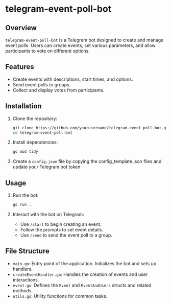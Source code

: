 # telegram-event-poll-bot

## Overview
`telegram-event-poll-bot` is a Telegram bot designed to create and manage event polls. Users can create events, set various parameters, and allow participants to vote on different options.

## Features
- Create events with descriptions, start times, and options.
- Send event polls to groups.
- Collect and display votes from participants.

## Installation
1. Clone the repository:
    ```sh
    git clone https://github.com/yourusername/telegram-event-poll-bot.git
    cd telegram-event-poll-bot
    ```

2. Install dependencies:
    ```sh
    go mod tidy
    ```
3. Create a `config.json` file by copying the config_template.json files and update your Telegram bot token

## Usage
1. Run the bot:
    ```sh
    go run .
    ```

2. Interact with the bot on Telegram:
    - Use `/start` to begin creating an event.
    - Follow the prompts to set event details.
    - Use `/send` to send the event poll to a group.

## File Structure
- `main.go`: Entry point of the application. Initializes the bot and sets up handlers.
- `createEventHandler.go`: Handles the creation of events and user interactions.
- `event.go`: Defines the `Event` and `EventAndUsers` structs and related methods.
- `utils.go`: Utility functions for common tasks.
